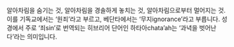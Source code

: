 알아차림을 숨기는 것, 알아차림을 경솔하게 놓치는 것, 알아차림으로부터 멀어지는 것. 이를 기독교에서는 ‘원죄’라고 부르고, 베단타에서는 ‘무지ignorance’라고 부릅니다. 성경에서 주로 ‘죄sin’로 번역되는 히브리어 단어인 하타아chata’ah는 ‘과녁을 벗어난다’라는 의미입니다.